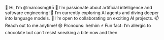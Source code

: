 👋 Hi, I’m @marcosmg95
👀 I’m passionate about artificial intelligence and software engineering!
🌱 I’m currently exploring AI agents and diving deeper into language models.
💞️ I’m open to collaborating on exciting AI projects.
📫 Reach out to me anytime!
😄 Pronouns: he/him
⚡ Fun fact: I’m allergic to chocolate but can’t resist sneaking a bite now and then.

